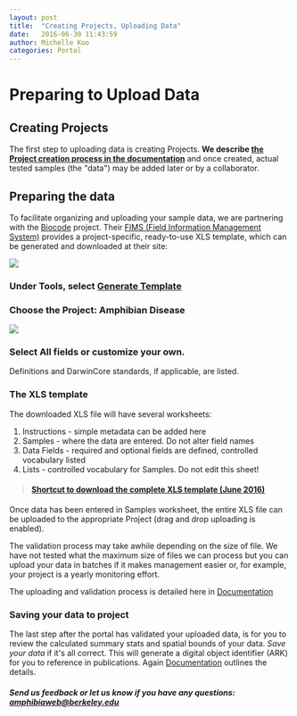 ```yaml
---
layout: post
title:  "Creating Projects, Uploading Data"
date:   2016-06-30 11:43:59
author: Michelle Koo
categories: Portal
---
```


# Preparing to Upload Data

## Creating Projects

The first step to uploading data is creating Projects. **We describe [the Project creation process in the documentation](https://amphibian-disease-tracker.readthedocs.io/en/latest/User%20Workflow/#creating-a-project)** and once created, actual tested samples (the "data") may be added later or by a collaborator.


## Preparing the data
To facilitate organizing and uploading your sample data, we are partnering with the [Biocode](http://biocode.berkeley.edu/) project. Their [FIMS (Field Information Management System)](http://www.biscicol.org/) provides a project-specific, ready-to-use XLS template, which can be generated and downloaded at their site: 

<img src="{{ site.baseurl }}/assets/screenshot-biscicol-org-2016-05-28.png" />


### Under Tools, select [Generate Template](http://www.biscicol.org/template)

### Choose the Project: Amphibian Disease

<img src="{{ site.baseurl }}/assets/screenshot-biscicol-org-2016-05-30.png" />

### Select All fields or customize your own. 
Definitions and DarwinCore standards, if applicable, are listed. 

### The XLS template 
The downloaded XLS file will have several worksheets:      
1. Instructions - simple metadata can be added here    
2. Samples - where the data are entered. Do not alter field names     
3. Data Fields -  required and optional fields are defined, controlled vocabulary listed      
4. Lists - controlled vocabulary for Samples. Do not edit this sheet!     

>#### [Shortcut to download the complete XLS template (June 2016)](https://berkeley.box.com/v/AmphibianDisease-template)

Once data has been entered in Samples worksheet, the entire XLS file can be uploaded to the appropriate Project (drag and drop uploading is enabled).

The validation process may take awhile depending on the size of file. We have not tested what the maximum size of files we can process but you can upload your data in batches if it makes management easier or, for example, your project is a yearly monitoring effort.

The uploading and validation process is detailed here in [Documentation](https://amphibian-disease-tracker.readthedocs.io/en/latest/User%20Workflow/#with-data)

### Saving your data to project
The last step after the portal has validated your uploaded data, is for you to review the calculated summary stats and spatial bounds of your data. *Save your data* if it's all correct. This will generate a digital object identifier (ARK) for you to reference in publications. Again [Documentation](https://amphibian-disease-tracker.readthedocs.io/en/latest/User%20Workflow/#saving) outlines the details. 

##### Send us feedback or let us know if you have any questions: [amphibiaweb@berkeley.edu](mailto:amphibiaweb@berkeley.edu)

